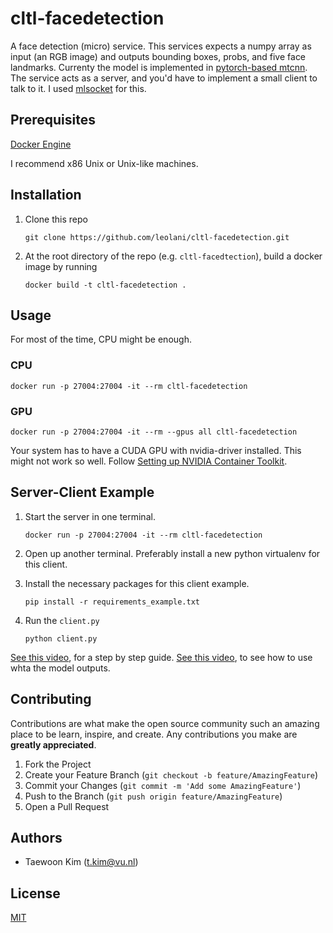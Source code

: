 # cltl-facedetection
A face detection (micro) service.
This services expects a numpy array as input (an RGB image) and outputs bounding boxes, probs, and five face landmarks. Currenty the model is implemented in [pytorch-based mtcnn](https://github.com/timesler/facenet-pytorch). The service acts as a server, and you'd have to implement a small client to talk to it. I used [mlsocket](https://github.com/k2sebeom/mlsocket) for this.

## Prerequisites

[Docker Engine](https://docs.docker.com/engine/install/)

I recommend x86 Unix or Unix-like machines. 

## Installation

1. Clone this repo

    ```
    git clone https://github.com/leolani/cltl-facedetection.git
    ```
2. At the root directory of the repo (e.g. `cltl-facedtection`), build a docker image by running
    ```
    docker build -t cltl-facedetection .
    ```
## Usage

For most of the time, CPU might be enough.

### CPU

```
docker run -p 27004:27004 -it --rm cltl-facedetection
```

### GPU

```
docker run -p 27004:27004 -it --rm --gpus all cltl-facedetection
```

Your system has to have a CUDA GPU with nvidia-driver installed. This might not work so well. Follow [Setting up NVIDIA Container Toolkit](https://docs.nvidia.com/datacenter/cloud-native/container-toolkit/install-guide.html#setting-up-nvidia-container-toolkit). 

## Server-Client Example

1. Start the server in one terminal.

    ```
    docker run -p 27004:27004 -it --rm cltl-facedetection
    ```
2. Open up another terminal. Preferably install a new python virtualenv for this client.

3. Install the necessary packages for this client example.
    ```
    pip install -r requirements_example.txt  
    ```
4. Run the `client.py`
    ```
    python client.py
    ```

[See this video](https://youtu.be/0zYOsTlfPFY), for a step by step guide.
[See this video](https://youtu.be/EIDBSBH1avU), to see how to use whta the model outputs.


## Contributing

Contributions are what make the open source community such an amazing place to be learn, inspire, and create. Any contributions you make are **greatly appreciated**.

1. Fork the Project
2. Create your Feature Branch (`git checkout -b feature/AmazingFeature`)
3. Commit your Changes (`git commit -m 'Add some AmazingFeature'`)
4. Push to the Branch (`git push origin feature/AmazingFeature`)
5. Open a Pull Request

## Authors
* Taewoon Kim (t.kim@vu.nl)

## License
[MIT](https://choosealicense.com/licenses/mit/)
